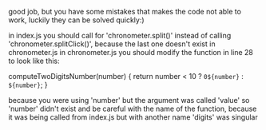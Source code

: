 good job, but you have some mistakes that makes the code not able to work, luckily they can be solved quickly:)

in index.js you should call for 'chronometer.split()' instead of calling 'chronometer.splitClick()', because the last one doesn't exist in chronometer.js
in chronometer.js you should modify the function in line 28 to look like this:

  computeTwoDigitsNumber(number) {
    return number < 10 ? `0${number}` : `${number}`;
  }

because you were using 'number' but the argument was called 'value' so 'number' didn't exist
and be careful with the name of the function, because it was being called from index.js but with another name 'digits' was singular 
